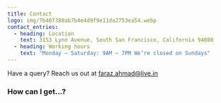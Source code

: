 ```yaml
---
title: Contact
logo: img/7b407388ab7b4e4d9f9e11da2753ea54.webp
contact_entries:
  - heading: Location
    text: 3153 Lynn Avenue, South San Francisco, California 94080
  - heading: Working hours
    text: "Monday – Saturday: 9AM – 7PM We’re closed on Sundays"
---
```

Have a query? Reach us out at faraz.ahmad@live.in

<h3 class="f4 b lh-title mb2">How can I get…?</h3>